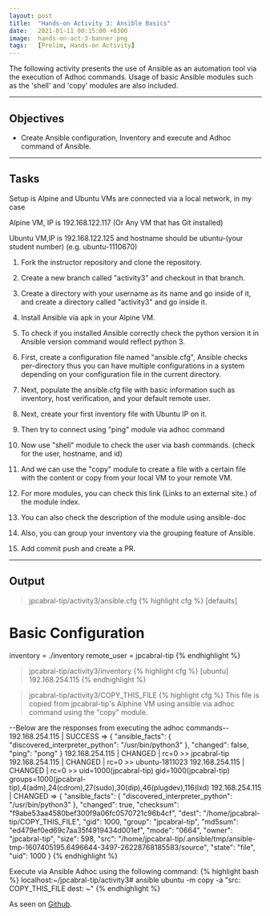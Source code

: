 ```yaml
---
layout: post
title:  "Hands-on Activity 3: Ansible Basics"
date:   2021-01-11 00:15:00 +0300
image:  hands-on-act-3-banner.png
tags:   [Prelim, Hands-on Activity]
---
```

The following activity presents the use of Ansible as an automation tool via the execution of Adhoc commands. Usage of basic Ansible modules such as the 'shell' and 'copy' modules are also included.

***

## Objectives

* Create Ansible configuration, Inventory and execute and Adhoc command of Ansible.

***

## Tasks

Setup is Alpine and Ubuntu VMs are connected via a local network, in my case

Alpine VM, IP is 192.168.122.117 (Or Any VM that has Git installed)

Ubuntu VM,IP is 192.168.122.125 and hostname should be ubuntu-(your student number) (e.g. ubuntu-1110670)

1. Fork the instructor repository and clone the repository.

2. Create a new branch called "activity3" and checkout in that branch.

3. Create a directory with your username as its name and go inside of it, and create a directory called "activity3" and go inside it.

4. Install Ansible via apk in your Alpine VM.

5. To check if you installed Ansible correctly check the python version it in Ansible version command would reflect python 3.

6. First, create a configuration file named "ansible.cfg", Ansible checks per-directory thus you can have multiple configurations in a system depending on your configuration file in the current directory.

7. Next, populate the ansible.cfg file with basic information such as inventory, host verification, and your default remote user.

8. Next, create your first inventory file with Ubuntu IP on it.

9. Then try to connect using "ping" module via adhoc command

10. Now use "shell" module to check the user via bash commands. (check for the user, hostname, and id)

11. And we can use the "copy" module to create a file with a certain file with the content or copy from your local VM to your remote VM.

12. For more modules, you can check this link (Links to an external site.) of the module index.

13. You can also check the description of the module using ansible-doc 

14. Also, you can group your inventory via the grouping feature of Ansible.

15. Add commit push and create a PR.

***

## Output

> jpcabral-tip/activity3/ansible.cfg
{% highlight cfg %}
[defaults]

# Basic Configuration
inventory = ./inventory
remote_user = jpcabral-tip
{% endhighlight %}

> jpcabral-tip/activity3/inventory
{% highlight cfg %}
[ubuntu]
192.168.254.115
{% endhighlight %}

> jpcabral-tip/activity3/COPY_THIS_FILE
{% highlight cfg %}
This file is copied from jpcabral-tip's Alphine VM using ansible via adhoc command using the "copy" module.

--Below are the responses from executing the adhoc commands--
192.168.254.115 | SUCCESS => {
    "ansible_facts": {
        "discovered_interpreter_python": "/usr/bin/python3"
    },
    "changed": false,
    "ping": "pong"
}
192.168.254.115 | CHANGED | rc=0 >>
jpcabral-tip
192.168.254.115 | CHANGED | rc=0 >>
ubuntu-1811023
192.168.254.115 | CHANGED | rc=0 >>
uid=1000(jpcabral-tip) gid=1000(jpcabral-tip) groups=1000(jpcabral-tip),4(adm),24(cdrom),27(sudo),30(dip),46(plugdev),116(lxd)
192.168.254.115 | CHANGED => {
    "ansible_facts": {
        "discovered_interpreter_python": "/usr/bin/python3"
    },
    "changed": true,
    "checksum": "f9abe53aa4580bef300f9a06fc0570721c96b4cf",
    "dest": "/home/jpcabral-tip/COPY_THIS_FILE",
    "gid": 1000,
    "group": "jpcabral-tip",
    "md5sum": "ed479ef0ed69c7aa35f4919434d001ef",
    "mode": "0664",
    "owner": "jpcabral-tip",
    "size": 598,
    "src": "/home/jpcabral-tip/.ansible/tmp/ansible-tmp-1607405195.6496644-3497-26228768185583/source",
    "state": "file",
    "uid": 1000
}
{% endhighlight %}

Execute via Ansible Adhoc using the following command:
{% highlight bash %}
localhost:~/jpcabral-tip/activity3# ansible ubuntu -m copy -a "src: COPY_THIS_FILE dest: ~"
{% endhighlight %}

<p>As seen on <a href="https://github.com/jpcabral-tip/sysad2-12021/tree/activity3/">Github</a>.</p>